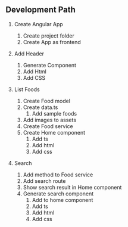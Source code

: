 ## Development Path

1. Create Angular App
    1. Create project folder
    2. Create App as frontend
2. Add Header
    1. Generate Component
    2. Add Html
    3. Add CSS

3. List Foods
    1. Create Food model
    2. Create data.ts
        1. Add sample foods
    3.  Add images to assets
    4.  Create Food service
    5.  Create Home component
        1. Add ts
        2. Add html
        3. Add css

4.  Search
     1. Add method to Food service
     2. Add search route
     3. Show search result in Home component
     4. Generate search component
        1. Add to home component
        2. Add ts
        3. Add html
        4. Add css
        